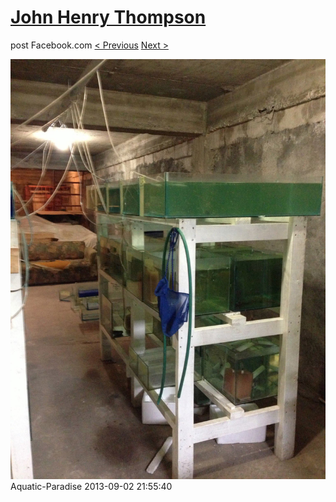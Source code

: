 # [John Henry Thompson](../README.md)
post Facebook.com
[< Previous](2013-09-02-8.md) [Next >](2013-09-02-10.md)

[![](../media/2013-09-02/Aquatic-Paradise-8.jpg)](../README.md)
Aquatic-Paradise
2013-09-02 21:55:40